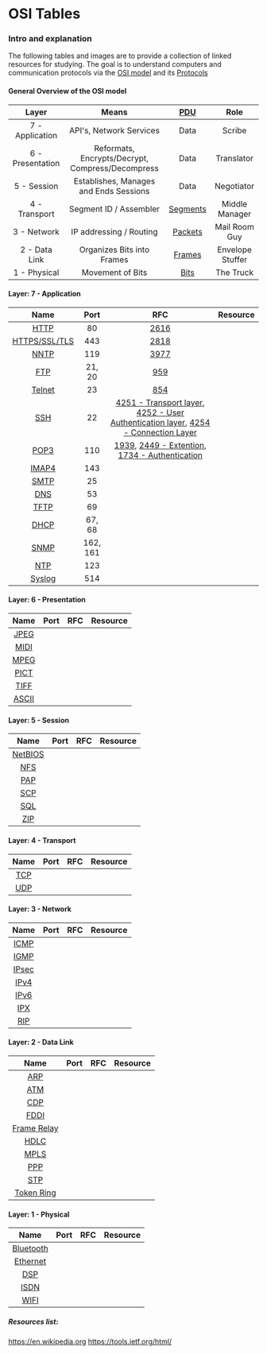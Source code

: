# OSI Tables 

### Intro and explanation
The following tables and images are to provide a collection of linked resources for studying. The goal is to understand computers and communication protocols via the [OSI model](https://en.wikipedia.org/wiki/OSI_model) and its [Protocols](https://en.wikipedia.org/wiki/OSI_protocols)


#### General Overview of the OSI model
| Layer            | Means                                            | [PDU](https://en.wikipedia.org/wiki/Protocol_data_unit)        | Role             |
| :--------------: | :----------------------------------------------: | :---------------------------------------------: | :--------------: | 
| 7 - Application  | API's, Network Services                          | Data                | Scribe           | 
| 6 - Presentation | Reformats, Encrypts/Decrypt, Compress/Decompress | Data     | Translator       |  
| 5 - Session      | Establishes, Manages and Ends Sessions           | Data      | Negotiator       |  
| 4 - Transport    | Segment ID / Assembler                           | [Segments](https://en.wikipedia.org/wiki/Packet_segment)   | Middle Manager   |  
| 3 - Network      | IP addressing / Routing                          | [Packets](https://en.wikipedia.org/wiki/Network_packet)  | Mail Room Guy    |  
| 2 - Data Link    | Organizes Bits into Frames                       | [Frames](https://en.wikipedia.org/wiki/Frame_%28networking%29)   | Envelope Stuffer |  
| 1 - Physical     | Movement of Bits                                 | [Bits](https://en.wikipedia.org/wiki/Bit) | The Truck        | 
 
 
 []()
 
 
#### Layer: 7 - Application
| Name                                                                  | Port       | RFC                                             | Resource     |
| :-------------------------------------------------------------------: | :--------: | :---------------------------------------------: | :----------: | 
| [HTTP](https://en.wikipedia.org/wiki/Hypertext_Transfer_Protocol)     |80          | [2616](https://tools.ietf.org/html/rfc2616)     | []()       | 
| [HTTPS/SSL/TLS](https://en.wikipedia.org/wiki/HTTPS)                  | 443        | [2818](https://tools.ietf.org/html/rfc2818)     | []()       | 
| [NNTP](https://en.wikipedia.org/wiki/Network_News_Transfer_Protocol)  |119         | [3977](https://tools.ietf.org/html/rfc3977)     | []()       |
|  [FTP](https://en.wikipedia.org/wiki/File_Transfer_Protocol)          |21, 20      | [959](https://tools.ietf.org/html/rfc959)       | []()       |
| [Telnet](https://en.wikipedia.org/wiki/Telnet)                        |23          | [854](https://tools.ietf.org/html/rfc854)       | []()       |
| [SSH](https://en.wikipedia.org/wiki/SSH_(Secure_Shell))               | 22         | [4251 - Transport layer](https://tools.ietf.org/html/rfc4251), [4252 - User Authentication layer](https://tools.ietf.org/html/rfc4252), [4254 - Connection Layer ](https://tools.ietf.org/html/rfc4254)      | []()       |
|  [POP3](https://en.wikipedia.org/wiki/Post_Office_Protocol)           |   110       | [1939](https://tools.ietf.org/html/rfc1939), [2449 - Extention](https://tools.ietf.org/html/rfc2449), [1734 - Authentication](https://tools.ietf.org/html/rfc1734)       | []()       
| [IMAP4](https://en.wikipedia.org/wiki/Internet_Message_Access_Protocol)           |      143    | []()       | []()       |
|   [SMTP]()          |      25    | []()       | []()       |
|  [DNS]()            | 53         | []()       | []()       |
|  [TFTP]()           |   69       | []()       | []()       | 
|  [DHCP]()           |     67, 68     | []()       | []()       |
|  [SNMP]()           |  162, 161    | []()       | []()       |
|  [NTP]()          |   123       | []()       | []()       |
|  [Syslog]()         |    514      | []()       | []()       |


 
#### Layer: 6 - Presentation
| Name                                                                  | Port       | RFC                                             | Resource     |
| :-------------------------------------------------------------------: | :--------: | :---------------------------------------------: | :----------: | 
|  [JPEG]()           | []()            | []()       | []()       | 
|   [MIDI]()          | []()            | []()       | []()       |
|  [MPEG]()           | []()            | []()       | []()       |
|  [PICT]()           | []()            | []()       | []()       |
|  [TIFF]()           | []()            | []()       | []()       | 
|  [ASCII]()          | []()            | []()       | []()       |
 
#### Layer: 5 - Session
| Name                                                                  | Port       | RFC                                             | Resource     |
| :-------------------------------------------------------------------: | :--------: | :---------------------------------------------: | :----------: | 
|  [NetBIOS]()        | []()            | []()       | []()       | 
|  [NFS]()            | []()            | []()       | []()       |
|  [PAP]()            | []()            | []()       | []()       |
|  [SCP]()            | []()            | []()       | []()       | 
|  [SQL]()            | []()            | []()       | []()       |
| [ZIP]()             | []()            | []()       | []()       |
 
 
#### Layer: 4 - Transport
| Name                                                                  | Port       | RFC                                             | Resource     |
| :-------------------------------------------------------------------: | :--------: | :---------------------------------------------: | :----------: | 
|  [TCP]()            | []()            | []()       | []()       |
|  [UDP]()            | []()            | []()       | []()       |
 
 
#### Layer: 3 - Network
| Name                                                                  | Port       | RFC                                             | Resource     |
| :-------------------------------------------------------------------: | :--------: | :---------------------------------------------: | :----------: | 
| [ICMP]()            | []()            | []()       | []()       | 
|  [IGMP]()           | []()            | []()       | []()       | 
|  [IPsec]()          | []()            | []()       | []()       | 
| [IPv4]()            | []()            | []()       | []()       | 
|  [IPv6]()           | []()            | []()       | []()       | 
|  [IPX]()            | []()            | []()       | []()       | 
|  [RIP]()            | []()            | []()       | []()       |
 
 
#### Layer: 2 - Data Link
| Name                                                                  | Port       | RFC                                             | Resource     |
| :-------------------------------------------------------------------: | :--------: | :---------------------------------------------: | :----------: | 
|  [ARP]()            | []()            | []()       | []()       | 
|  [ATM]()            | []()            | []()       | []()       | 
|  [CDP]()            | []()            | []()       | []()       |
|  [FDDI]()           | []()            | []()       | []()       | 
| [Frame Relay]()     | []()            | []()       | []()       |
| [HDLC]()            | []()            | []()       | []()       | 
| [MPLS]()            | []()            | []()       | []()       |
| [PPP]()             | []()            | []()       | []()       |
| [STP]()             | []()            | []()       | []()       | 
| [Token Ring]()      | []()            | []()       | []()       |
 
 
#### Layer: 1 - Physical
| Name                                                                  | Port       | RFC                                             | Resource     |
| :-------------------------------------------------------------------: | :--------: | :---------------------------------------------: | :----------: | 
| [Bluetooth]()       | []()            | []()       | []()       |
| [Ethernet]()        | []()            | []()       | []()       | 
| [DSP]()             | []()            | []()       | []()       | 
| [ISDN]()            | []()            | []()       | []()       | 
| [WIFI]()            | []()            | []()       | []()       |





##### Resources list:
https://en.wikipedia.org
https://tools.ietf.org/html/

